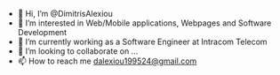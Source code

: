 - 👋 Hi, I’m @DimitrisAlexiou
- 👀 I’m interested in Web/Mobile applications, Webpages and Software Development
- 🌱 I’m currently working as a Software Engineer at Intracom Telecom
- 💞️ I’m looking to collaborate on ...
- 📫 How to reach me dalexiou199524@gmail.com

<!---
DimitrisAlexiou/DimitrisAlexiou is a ✨ special ✨ repository because its `README.md` (this file) appears on your GitHub profile.
You can click the Preview link to take a look at your changes.
--->
